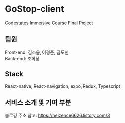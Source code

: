 # GoStop-client
Codestates Immersive Course Final Project

## 팀원
Front-end: 김소윤, 이경준, 금도헌   
   Back-end: 조희정

## Stack
React-native, React-navigation, expo, Redux, Typescript

## 서비스 소개 및 기여 부분
블로깅 주소 참고:
    https://heizence6626.tistory.com/3
